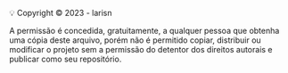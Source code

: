 💡 Copyright © 2023 - larisn

A permissão é concedida, gratuitamente, a qualquer pessoa que obtenha uma cópia deste arquivo, porém não é permitido copiar, distribuir ou modificar o projeto sem a permissão do detentor dos direitos autorais e publicar como seu repositório.
